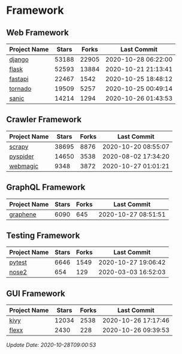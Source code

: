 # Framework

## Web Framework
| Project Name | Stars | Forks | Last Commit |
| ------------ | ----- | ----- | ----------- |
| [django](https://github.com/django/django) | 53188 | 22905 | 2020-10-28 06:22:00 |
| [flask](https://github.com/pallets/flask) | 52593 | 13884 | 2020-10-21 21:13:41 |
| [fastapi](https://github.com/tiangolo/fastapi) | 22467 | 1542 | 2020-10-25 18:48:12 |
| [tornado](https://github.com/tornadoweb/tornado) | 19509 | 5257 | 2020-10-25 00:49:14 |
| [sanic](https://github.com/huge-success/sanic) | 14214 | 1294 | 2020-10-26 01:43:53 |

## Crawler Framework
| Project Name | Stars | Forks | Last Commit |
| ------------ | ----- | ----- | ----------- |
| [scrapy](https://github.com/scrapy/scrapy) | 38695 | 8876 | 2020-10-20 08:55:07 |
| [pyspider](https://github.com/binux/pyspider) | 14650 | 3538 | 2020-08-02 17:34:20 |
| [webmagic](https://github.com/code4craft/webmagic) | 9348 | 3872 | 2020-10-27 01:01:21 |

## GraphQL Framework
| Project Name | Stars | Forks | Last Commit |
| ------------ | ----- | ----- | ----------- |
| [graphene](https://github.com/graphql-python/graphene) | 6090 | 645 | 2020-10-27 08:51:51 |

## Testing Framework
| Project Name | Stars | Forks | Last Commit |
| ------------ | ----- | ----- | ----------- |
| [pytest](https://github.com/pytest-dev/pytest) | 6646 | 1549 | 2020-10-27 19:06:42 |
| [nose2](https://github.com/nose-devs/nose2) | 654 | 129 | 2020-03-03 16:52:03 |

## GUI Framework
| Project Name | Stars | Forks | Last Commit |
| ------------ | ----- | ----- | ----------- |
| [kivy](https://github.com/kivy/kivy) | 12034 | 2538 | 2020-10-26 17:17:46 |
| [flexx](https://github.com/flexxui/flexx) | 2430 | 228 | 2020-10-26 09:39:53 |

*Update Date: 2020-10-28T09:00:53*